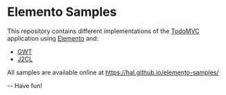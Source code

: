 # Elemento Samples

This repository contains different implementations of the [TodoMVC](http://todomvc.com/) application using [Elemento](https://github.com/hal/elemento) and:

- [GWT](gwt)
- [J2CL](j2cl)

All samples are available online at https://hal.github.io/elemento-samples/

-- Have fun!
